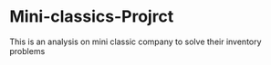 # Mini-classics-Projrct
This is an analysis on mini classic company to solve their inventory problems
